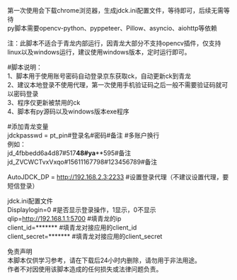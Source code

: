 第一次使用会下载chrome浏览器，生成jdck.ini配置文件，等待即可，后续无需等待  
py脚本需要opencv-python、pyppeteer、Pillow、asyncio、aiohttp等依赖  
  
注：此脚本不适合于青龙内部运行，因青龙大部分不支持opencv插件，仅支持linux以及windows运行，建议使用windows版本，定时运行即可。  
  
#脚本说明：  
1、脚本用于使用账号密码自动登录京东获取ck，自动更新ck到青龙  
2、建议本地登录不使用代理，第一次使用手机验证码之后一般不需要验证码就可以密码登录  
3、程序仅更新被禁用的ck  
4、脚本有py源码以及windows版本exe程序  
  
  
#添加青龙变量  
jdckpasswd = pt_pin#登录名#密码#备注      #多账户换行  
例如：  
jd_4fbbedd6a4d87#517****48#ya******595#备注  
jd_ZVCWCTvxVxqo#15611167798#123456789#备注  
  
AutoJDCK_DP = http://192.168.2.3:2233      #设置登录代理（不建议设置代理，要短信登录）  
  
jdck.ini配置文件  
Displaylogin=0  #是否显示登录操作，1显示，0不显示  
qlip=http://192.168.1.1:5700  #填青龙的ip  
client_id=*******    #填青龙对接应用的client_id  
client_secret=*******     #填青龙对接应用的client_secret  
  
免责声明  
本脚本仅供学习参考，请在下载后24小时内删除，请勿用于非法用途。  
作者不对因使用该脚本造成的任何损失或法律问题负责。  
